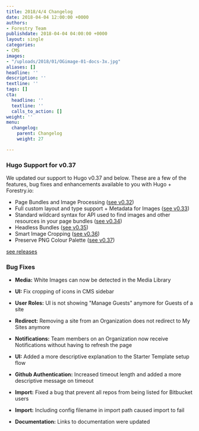 ```yaml
---
title: 2018/4/4 Changelog
date: 2018-04-04 12:00:00 +0000
authors:
- Forestry Team
publishdate: 2018-04-04 04:00:00 +0000
layout: single
categories:
- CMS
images:
- "/uploads/2018/01/OGimage-01-docs-3x.jpg"
aliases: []
headline: ''
description: ''
textline: ''
tags: []
cta:
  headline: ''
  textline: ''
  calls_to_action: []
weight: ''
menu:
  changelog:
    parent: Changelog
    weight: 27

---
```

### Hugo Support for v0.37

We updated our support to Hugo v0.37 and below. These are a few of the features, bug fixes and enhancements available to you with Hugo + Forestry.io:

- Page Bundles and Image Processing ([see v0.32](https://gohugo.io/news/0.32-relnotes/))
- Full custom layout and type support + Metadata for Images ([see v0.33](https://gohugo.io/news/0.33-relnotes/))
- Standard wildcard syntax for API used to find images and other resources in your page bundles ([see v0.34](https://gohugo.io/news/0.34-relnotes/))
- Headless Bundles ([see v0.35](https://gohugo.io/news/0.35-relnotes/))
- Smart Image Cropping ([see v0.36](https://gohugo.io/news/0.36-relnotes/))
- Preserve PNG Colour Palette ([see v0.37](https://gohugo.io/news/0.37-relnotes/))

[see releases](https://gohugo.io/news/0.37-relnotes/)


### Bug Fixes

* **Media:** White Images can now be detected in the Media Library
* **UI:** Fix cropping of icons in CMS sidebar
* **User Roles:** UI is not showing "Manage Guests" anymore for Guests of a site
* **Redirect:** Removing a site from an Organization does not redirect to My Sites anymore
* **Notifications:** Team members on an Organization now receive Notifications without having to refresh the page
* **UI:** Added a more descriptive explanation to the Starter Template setup flow
* **Github Authentication:** Increased timeout length and added a more descriptive message on timeout

* **Import:** Fixed a bug that prevent all repos from being listed for Bitbucket users
* **Import:** Including config filename in import path caused import to fail
* **Documentation:** Links to documentation were updated
